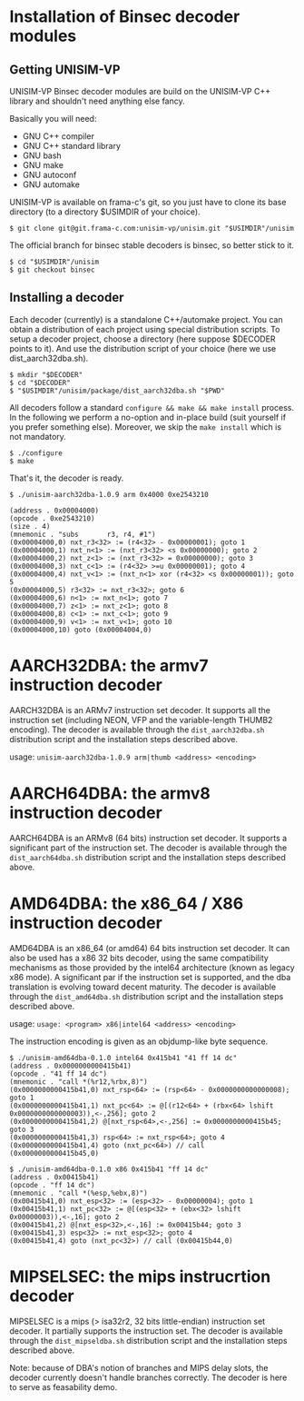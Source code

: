 # Installation of Binsec decoder modules

## Getting UNISIM-VP

UNISIM-VP Binsec decoder modules are build on the UNISIM-VP C++ library and shouldn't need anything else fancy.

Basically you will need:
  - GNU C++ compiler
  - GNU C++ standard library
  - GNU bash
  - GNU make
  - GNU autoconf
  - GNU automake

UNISIM-VP is available on frama-c's git, so you just have to clone its base directory (to a directory $USIMDIR of your choice).


    $ git clone git@git.frama-c.com:unisim-vp/unisim.git "$USIMDIR"/unisim

The official branch for binsec stable decoders is binsec, so better stick to it.

    $ cd "$USIMDIR"/unisim
    $ git checkout binsec

## Installing a decoder

Each decoder (currently) is a standalone C++/automake project.  You can obtain a distribution of each project using special distribution scripts.
To setup a decoder project, choose a directory (here suppose $DECODER points to it). And use the distribution script of your choice (here we use dist_aarch32dba.sh).
    
    $ mkdir "$DECODER"
    $ cd "$DECODER"
    $ "$USIMDIR"/unisim/package/dist_aarch32dba.sh "$PWD"
    
All decoders follow a standard `configure && make && make install` process.
In the following we perform a no-option and in-place build (suit yourself if you prefer something else).
Moreover, we skip the `make install` which is not mandatory.

    $ ./configure
    $ make

That's it, the decoder is ready.

    $ ./unisim-aarch32dba-1.0.9 arm 0x4000 0xe2543210
    
    (address . 0x00004000)
    (opcode . 0xe2543210)
    (size . 4)
    (mnemonic . "subs       r3, r4, #1")
    (0x00004000,0) nxt_r3<32> := (r4<32> - 0x00000001); goto 1
    (0x00004000,1) nxt_n<1> := (nxt_r3<32> <s 0x00000000); goto 2
    (0x00004000,2) nxt_z<1> := (nxt_r3<32> = 0x00000000); goto 3
    (0x00004000,3) nxt_c<1> := (r4<32> >=u 0x00000001); goto 4
    (0x00004000,4) nxt_v<1> := (nxt_n<1> xor (r4<32> <s 0x00000001)); goto 5
    (0x00004000,5) r3<32> := nxt_r3<32>; goto 6
    (0x00004000,6) n<1> := nxt_n<1>; goto 7
    (0x00004000,7) z<1> := nxt_z<1>; goto 8
    (0x00004000,8) c<1> := nxt_c<1>; goto 9
    (0x00004000,9) v<1> := nxt_v<1>; goto 10
    (0x00004000,10) goto (0x00004004,0)

# AARCH32DBA: the armv7 instruction decoder

AARCH32DBA is an ARMv7 instruction set decoder. It supports all the instruction set (including NEON, VFP and the variable-length THUMB2 encoding).
The decoder is available through the `dist_aarch32dba.sh` distribution script and the installation steps described above.

usage: `unisim-aarch32dba-1.0.9 arm|thumb <address> <encoding>`

# AARCH64DBA: the armv8 instruction decoder

AARCH64DBA is an ARMv8 (64 bits) instruction set decoder. It supports a significant part of the instruction set.
The decoder is available through the `dist_aarch64dba.sh` distribution script and the installation steps described above.


# AMD64DBA: the x86_64 / X86 instruction decoder

AMD64DBA is an x86_64 (or amd64) 64 bits instruction set decoder.
It can also be used has a x86 32 bits decoder, using the same compatibility mechanisms as those provided by the intel64 architecture (known as legacy x86 mode).
A significant par if the instruction set is supported, and the dba translation is evolving toward decent maturity.
The decoder is available through the `dist_amd64dba.sh` distribution script and the installation steps described above.

usage: `usage: <program> x86|intel64 <address> <encoding>`

The instruction encoding is given as an objdump-like byte sequence.

    $ ./unisim-amd64dba-0.1.0 intel64 0x415b41 "41 ff 14 dc"
    (address . 0x0000000000415b41)
    (opcode . "41 ff 14 dc")
    (mnemonic . "call *(%r12,%rbx,8)")
    (0x0000000000415b41,0) nxt_rsp<64> := (rsp<64> - 0x0000000000000008); goto 1
    (0x0000000000415b41,1) nxt_pc<64> := @[(r12<64> + (rbx<64> lshift 0x0000000000000003)),<-,256]; goto 2
    (0x0000000000415b41,2) @[nxt_rsp<64>,<-,256] := 0x0000000000415b45; goto 3
    (0x0000000000415b41,3) rsp<64> := nxt_rsp<64>; goto 4
    (0x0000000000415b41,4) goto (nxt_pc<64>) // call (0x0000000000415b45,0)

    $ ./unisim-amd64dba-0.1.0 x86 0x415b41 "ff 14 dc"
    (address . 0x00415b41)
    (opcode . "ff 14 dc")
    (mnemonic . "call *(%esp,%ebx,8)")
    (0x00415b41,0) nxt_esp<32> := (esp<32> - 0x00000004); goto 1
    (0x00415b41,1) nxt_pc<32> := @[(esp<32> + (ebx<32> lshift 0x00000003)),<-,16]; goto 2
    (0x00415b41,2) @[nxt_esp<32>,<-,16] := 0x00415b44; goto 3
    (0x00415b41,3) esp<32> := nxt_esp<32>; goto 4
    (0x00415b41,4) goto (nxt_pc<32>) // call (0x00415b44,0)

 

# MIPSELSEC: the mips instrucrtion decoder

MIPSELSEC is a mips (> isa32r2, 32 bits little-endian) instruction set decoder. It partially supports the instruction set.
The decoder is available through the `dist_mipseldba.sh` distribution script and the installation steps described above.

Note: because of DBA's notion of branches and MIPS delay slots, the decoder currently doesn't handle branches correctly.  The decoder is here to serve as feasability demo.




